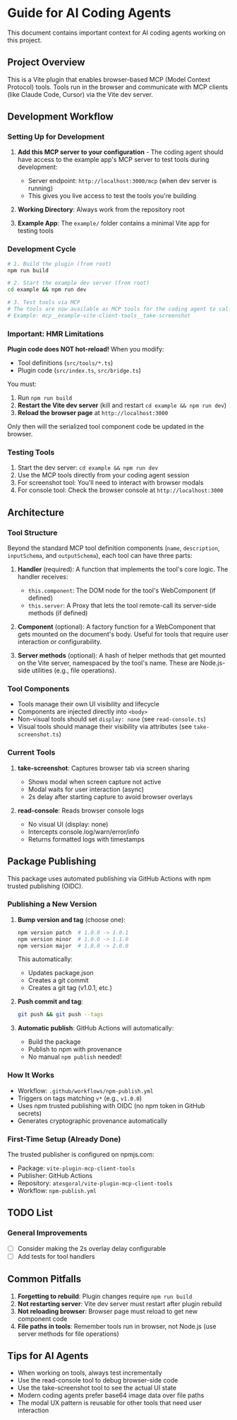 # Guide for AI Coding Agents

This document contains important context for AI coding agents working on this project.

## Project Overview

This is a Vite plugin that enables browser-based MCP (Model Context Protocol) tools. Tools run in the browser and communicate with MCP clients (like Claude Code, Cursor) via the Vite dev server.

## Development Workflow

### Setting Up for Development

1. **Add this MCP server to your configuration** - The coding agent should have access to the example app's MCP server to test tools during development:
   - Server endpoint: `http://localhost:3000/mcp` (when dev server is running)
   - This gives you live access to test the tools you're building

2. **Working Directory**: Always work from the repository root

3. **Example App**: The `example/` folder contains a minimal Vite app for testing tools

### Development Cycle

```bash
# 1. Build the plugin (from root)
npm run build

# 2. Start the example dev server (from root)
cd example && npm run dev

# 3. Test tools via MCP
# The tools are now available as MCP tools for the coding agent to call
# Example: mcp__example-vite-client-tools__take-screenshot
```

### Important: HMR Limitations

**Plugin code does NOT hot-reload!** When you modify:
- Tool definitions (`src/tools/*.ts`)
- Plugin code (`src/index.ts`, `src/bridge.ts`)

You must:
1. Run `npm run build`
2. **Restart the Vite dev server** (kill and restart `cd example && npm run dev`)
3. **Reload the browser page** at `http://localhost:3000`

Only then will the serialized tool component code be updated in the browser.

### Testing Tools

1. Start the dev server: `cd example && npm run dev`
2. Use the MCP tools directly from your coding agent session
3. For screenshot tool: You'll need to interact with browser modals
4. For console tool: Check the browser console at `http://localhost:3000`

## Architecture

### Tool Structure

Beyond the standard MCP tool definition components (`name`, `description`, `inputSchema`, and `outputSchema`), each tool can have three parts:

1. **Handler** (required): A function that implements the tool's core logic. The handler receives:
   - `this.component`: The DOM node for the tool's WebComponent (if defined)
   - `this.server`: A Proxy that lets the tool remote-call its server-side methods (if defined)

2. **Component** (optional): A factory function for a WebComponent that gets mounted on the document's body. Useful for tools that require user interaction or configurability.

3. **Server methods** (optional): A hash of helper methods that get mounted on the Vite server, namespaced by the tool's name. These are Node.js-side utilities (e.g., file operations).

### Tool Components

- Tools manage their own UI visibility and lifecycle
- Components are injected directly into `<body>`
- Non-visual tools should set `display: none` (see `read-console.ts`)
- Visual tools should manage their visibility via attributes (see `take-screenshot.ts`)

### Current Tools

1. **take-screenshot**: Captures browser tab via screen sharing
   - Shows modal when screen capture not active
   - Modal waits for user interaction (async)
   - 2s delay after starting capture to avoid browser overlays

2. **read-console**: Reads browser console logs
   - No visual UI (display: none)
   - Intercepts console.log/warn/error/info
   - Returns formatted logs with timestamps

## Package Publishing

This package uses automated publishing via GitHub Actions with npm trusted publishing (OIDC).

### Publishing a New Version

1. **Bump version and tag** (choose one):
   ```bash
   npm version patch  # 1.0.0 -> 1.0.1
   npm version minor  # 1.0.0 -> 1.1.0
   npm version major  # 1.0.0 -> 2.0.0
   ```
   This automatically:
   - Updates package.json
   - Creates a git commit
   - Creates a git tag (v1.0.1, etc.)

2. **Push commit and tag**:
   ```bash
   git push && git push --tags
   ```

3. **Automatic publish**: GitHub Actions will automatically:
   - Build the package
   - Publish to npm with provenance
   - No manual `npm publish` needed!

### How It Works

- Workflow: `.github/workflows/npm-publish.yml`
- Triggers on tags matching `v*` (e.g., `v1.0.0`)
- Uses npm trusted publishing with OIDC (no npm token in GitHub secrets)
- Generates cryptographic provenance automatically

### First-Time Setup (Already Done)

The trusted publisher is configured on npmjs.com:
- Package: `vite-plugin-mcp-client-tools`
- Publisher: GitHub Actions
- Repository: `atesgoral/vite-plugin-mcp-client-tools`
- Workflow: `npm-publish.yml`

## TODO List

### General Improvements

- [ ] Consider making the 2s overlay delay configurable
- [ ] Add tests for tool handlers

## Common Pitfalls

1. **Forgetting to rebuild**: Plugin changes require `npm run build`
2. **Not restarting server**: Vite dev server must restart after plugin rebuild
3. **Not reloading browser**: Browser page must reload to get new component code
4. **File paths in tools**: Remember tools run in browser, not Node.js (use server methods for file operations)

## Tips for AI Agents

- When working on tools, always test incrementally
- Use the read-console tool to debug browser-side code
- Use the take-screenshot tool to see the actual UI state
- Modern coding agents prefer base64 image data over file paths
- The modal UX pattern is reusable for other tools that need user interaction
